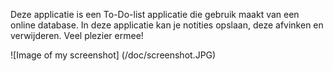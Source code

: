 Deze applicatie is een To-Do-list applicatie die gebruik maakt van een online database. In deze applicatie kan je notities opslaan, deze afvinken en verwijderen. Veel plezier ermee!

![Image of my screenshot]
(/doc/screenshot.JPG) 

